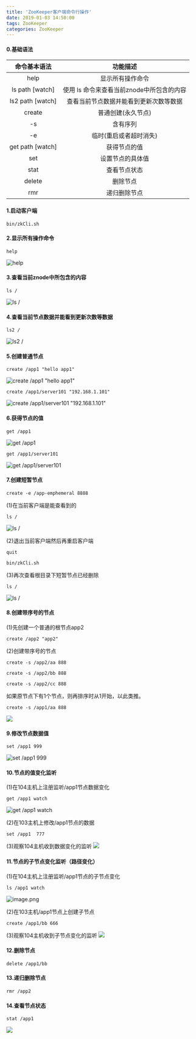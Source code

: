```yaml
---
title: 'ZooKeeper客户端命令行操作'
date: 2019-01-03 14:50:00
tags: ZooKeeper
categories: ZooKeeper
---
```

#### 0.基础语法

|命令基本语法|功能描述|
|:-:|:-:|
|help|显示所有操作命令|
|ls path [watch]|使用 ls 命令来查看当前znode中所包含的内容|
|ls2 path [watch]|查看当前节点数据并能看到更新次数等数据|
|create|普通创建(永久节点)|
|-s|含有序列|
|-e|临时(重启或者超时消失)|
|get path [watch]|获得节点的值|
|set|设置节点的具体值|
|stat|查看节点状态|
|delete|删除节点|
|rmr|递归删除节点|

#### 1.启动客户端
```shell
bin/zkCli.sh
```
#### 2.显示所有操作命令
```shell
help
```
![help](https://imgconvert.csdnimg.cn/aHR0cHM6Ly91cGxvYWQtaW1hZ2VzLmppYW5zaHUuaW8vdXBsb2FkX2ltYWdlcy80MzkxNDA3LTA2MDBjNzlhNzExOTVmNTEucG5n?x-oss-process=image/format,png)
#### 3.查看当前znode中所包含的内容
```shell
ls /
```
![ls /](https://imgconvert.csdnimg.cn/aHR0cHM6Ly91cGxvYWQtaW1hZ2VzLmppYW5zaHUuaW8vdXBsb2FkX2ltYWdlcy80MzkxNDA3LWFlY2EyODgzMDg3NDQ3NmQucG5n?x-oss-process=image/format,png)
#### 4.查看当前节点数据并能看到更新次数等数据
```shell
ls2 /
```
![ls2 /](https://imgconvert.csdnimg.cn/aHR0cHM6Ly91cGxvYWQtaW1hZ2VzLmppYW5zaHUuaW8vdXBsb2FkX2ltYWdlcy80MzkxNDA3LTlkZmE4NzhiNzZjNDAwMWUucG5n?x-oss-process=image/format,png)
#### 5.创建普通节点
```shell
create /app1 "hello app1"
```
![create /app1 "hello app1"](https://imgconvert.csdnimg.cn/aHR0cHM6Ly91cGxvYWQtaW1hZ2VzLmppYW5zaHUuaW8vdXBsb2FkX2ltYWdlcy80MzkxNDA3LTNmYjdkNTU3OTYyYTNkMmYucG5n?x-oss-process=image/format,png)
```shell
create /app1/server101 "192.168.1.101"
```
![create /app1/server101 "192.168.1.101"](https://imgconvert.csdnimg.cn/aHR0cHM6Ly91cGxvYWQtaW1hZ2VzLmppYW5zaHUuaW8vdXBsb2FkX2ltYWdlcy80MzkxNDA3LTNmZTM4NmUwMzQ0Y2NmNTcucG5n?x-oss-process=image/format,png)
#### 6.获得节点的值
```shell
get /app1
```
![get /app1](https://imgconvert.csdnimg.cn/aHR0cHM6Ly91cGxvYWQtaW1hZ2VzLmppYW5zaHUuaW8vdXBsb2FkX2ltYWdlcy80MzkxNDA3LWFhODA3YTJhNDZkYjYzMGMucG5n?x-oss-process=image/format,png)
```shell
get /app1/server101
```
![get /app1/server101](https://imgconvert.csdnimg.cn/aHR0cHM6Ly91cGxvYWQtaW1hZ2VzLmppYW5zaHUuaW8vdXBsb2FkX2ltYWdlcy80MzkxNDA3LTVhMzA3ZTExMzhmZWQ1MjAucG5n?x-oss-process=image/format,png)
#### 7.创建短暂节点
```shell
create -e /app-emphemeral 8888
```

(1)在当前客户端是能查看到的
```shell
ls /
```
![ls /](https://imgconvert.csdnimg.cn/aHR0cHM6Ly91cGxvYWQtaW1hZ2VzLmppYW5zaHUuaW8vdXBsb2FkX2ltYWdlcy80MzkxNDA3LWYwNDdmZWZlNjgwNWIzN2MucG5n?x-oss-process=image/format,png)

(2)退出当前客户端然后再重启客户端
```shell
quit

bin/zkCli.sh
```
(3)再次查看根目录下短暂节点已经删除
```	shell
ls /
```

![ls /](https://imgconvert.csdnimg.cn/aHR0cHM6Ly91cGxvYWQtaW1hZ2VzLmppYW5zaHUuaW8vdXBsb2FkX2ltYWdlcy80MzkxNDA3LTRhMzgyYjAxYzUzZWVlODgucG5n?x-oss-process=image/format,png)

#### 8.创建带序号的节点
(1)先创建一个普通的根节点app2
```shell
create /app2 "app2"
```
(2)创建带序号的节点
```shell
create -s /app2/aa 888
```

```shell
create -s /app2/bb 888
```

```shell
create -s /app2/cc 888
```


如果原节点下有1个节点，则再排序时从1开始，以此类推。
```shell
create -s /app1/aa 888
```


![](https://imgconvert.csdnimg.cn/aHR0cHM6Ly91cGxvYWQtaW1hZ2VzLmppYW5zaHUuaW8vdXBsb2FkX2ltYWdlcy80MzkxNDA3LWNjYTViZTQyMWE1NjNkN2IucG5n?x-oss-process=image/format,png)

#### 9.修改节点数据值
```shell
set /app1 999
```
![set /app1 999](https://imgconvert.csdnimg.cn/aHR0cHM6Ly91cGxvYWQtaW1hZ2VzLmppYW5zaHUuaW8vdXBsb2FkX2ltYWdlcy80MzkxNDA3LWNiYmRiNTdkNzIzYzQwM2UucG5n?x-oss-process=image/format,png)
#### 10.节点的值变化监听
(1)在104主机上注册监听/app1节点数据变化
```shell
get /app1 watch
```
![get /app1 watch](https://imgconvert.csdnimg.cn/aHR0cHM6Ly91cGxvYWQtaW1hZ2VzLmppYW5zaHUuaW8vdXBsb2FkX2ltYWdlcy80MzkxNDA3LWQ5MzIzZThiMDBjNjM5ZDMucG5n?x-oss-process=image/format,png)

(2)在103主机上修改/app1节点的数据
```shell
set /app1  777
```	
(3)观察104主机收到数据变化的监听
![](https://imgconvert.csdnimg.cn/aHR0cHM6Ly91cGxvYWQtaW1hZ2VzLmppYW5zaHUuaW8vdXBsb2FkX2ltYWdlcy80MzkxNDA3LTE1MzA1OGQ4NjVjZjE5MTMucG5n?x-oss-process=image/format,png)


#### 11.节点的子节点变化监听（路径变化）
(1)在104主机上注册监听/app1节点的子节点变化
```
ls /app1 watch
```
![image.png](https://imgconvert.csdnimg.cn/aHR0cHM6Ly91cGxvYWQtaW1hZ2VzLmppYW5zaHUuaW8vdXBsb2FkX2ltYWdlcy80MzkxNDA3LTUyNGYwYjhmOTA3NWM5MDMucG5n?x-oss-process=image/format,png)

(2)在103主机/app1节点上创建子节点
```shell
create /app1/bb 666
```

(3)观察104主机收到子节点变化的监听
![](https://imgconvert.csdnimg.cn/aHR0cHM6Ly91cGxvYWQtaW1hZ2VzLmppYW5zaHUuaW8vdXBsb2FkX2ltYWdlcy80MzkxNDA3LTc4OThmMzIxZTcwNzQ2NmMucG5n?x-oss-process=image/format,png)
#### 12.删除节点
```shell
delete /app1/bb
```
#### 13.递归删除节点
```shell
rmr /app2
```
#### 14.查看节点状态
```shell
stat /app1
```
![](https://imgconvert.csdnimg.cn/aHR0cHM6Ly91cGxvYWQtaW1hZ2VzLmppYW5zaHUuaW8vdXBsb2FkX2ltYWdlcy80MzkxNDA3LTEzODk2ZTM4ZDU5NTVkYmMucG5n?x-oss-process=image/format,png)